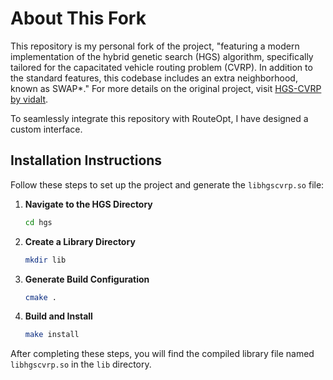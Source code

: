 
# About This Fork

This repository is my personal fork of the project, "featuring a modern implementation of the hybrid genetic search (HGS) algorithm, specifically tailored for the capacitated vehicle routing problem (CVRP). In addition to the standard features, this codebase includes an extra neighborhood, known as SWAP*."
For more details on the original project, visit [HGS-CVRP by vidalt](https://github.com/vidalt/HGS-CVRP).

To seamlessly integrate this repository with RouteOpt, I have designed a custom interface.

## Installation Instructions

Follow these steps to set up the project and generate the `libhgscvrp.so` file:

1. **Navigate to the HGS Directory**
   ```bash
   cd hgs
   ```

2. **Create a Library Directory**
   ```bash
   mkdir lib
   ```

3. **Generate Build Configuration**
   ```bash
   cmake .
   ```

4. **Build and Install**
   ```bash
   make install
   ```

After completing these steps, you will find the compiled library file named `libhgscvrp.so` in the `lib` directory.